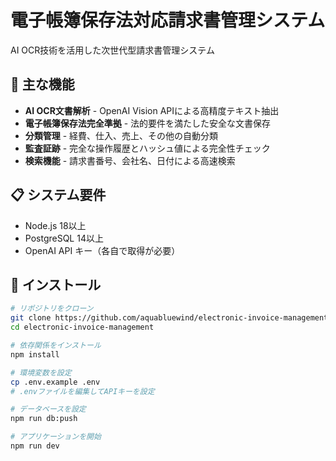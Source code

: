# 電子帳簿保存法対応請求書管理システム

AI OCR技術を活用した次世代型請求書管理システム

## 🚀 主な機能

- **AI OCR文書解析** - OpenAI Vision APIによる高精度テキスト抽出
- **電子帳簿保存法完全準拠** - 法的要件を満たした安全な文書保存
- **分類管理** - 経費、仕入、売上、その他の自動分類
- **監査証跡** - 完全な操作履歴とハッシュ値による完全性チェック
- **検索機能** - 請求書番号、会社名、日付による高速検索

## 📋 システム要件

- Node.js 18以上
- PostgreSQL 14以上
- OpenAI API キー（各自で取得が必要）

## 🔧 インストール

```bash
# リポジトリをクローン
git clone https://github.com/aquabluewind/electronic-invoice-management.git
cd electronic-invoice-management

# 依存関係をインストール
npm install

# 環境変数を設定
cp .env.example .env
# .envファイルを編集してAPIキーを設定

# データベースを設定
npm run db:push

# アプリケーションを開始
npm run dev
